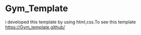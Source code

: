 # Gym_Template
i developed this template by using html,css.To see this template https://Gym_template.github/
